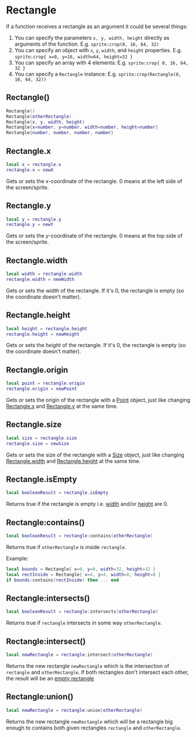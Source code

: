 # Rectangle

If a function receives a rectangle as an argument it could be several
things:

1. You can specify the parameters `x, y, width, height` directly as
   arguments of the function.
   E.g. `sprite:crop(0, 16, 64, 32)`
1. You can specify an object with `x`, `y`, `width`, and `height` properties.
   E.g. `sprite:crop{ x=0, y=16, width=64, height=32 }`
1. You can specify an array with 4 elements:
   E.g. `sprite:crop{ 0, 16, 64, 32 }`
1. You can specify a `Rectangle` instance:
   E.g. `sprite:crop(Rectangle(0, 16, 64, 32))`

## Rectangle()

```lua
Rectangle()
Rectangle(otherRectangle)
Rectangle(x, y, width, height)
Rectangle{x=number, y=number, width=number, height=number}
Rectangle{number, number, number, number}
```

## Rectangle.x

```lua
local x = rectangle.x
rectangle.x = newX
```

Gets or sets the *x*-coordinate of the rectangle. 0 means at the left
side of the screen/sprite.

## Rectangle.y

```lua
local y = rectangle.y
rectangle.y = newY
```

Gets or sets the *y*-coordinate of the rectangle. 0 means at the top side
of the screen/sprite.

## Rectangle.width

```lua
local width = rectangle.width
rectangle.width = newWidth
```

Gets or sets the *width* of the rectangle. If it's 0, the rectangle is
empty (so the coordinate doesn't matter).

## Rectangle.height

```lua
local height = rectangle.height
rectangle.height = newHeight
```

Gets or sets the *height* of the rectangle. If it's 0, the rectangle is
empty (so the coordinate doesn't matter).

## Rectangle.origin

```lua
local point = rectangle.origin
rectangle.origin = newPoint
```

Gets or sets the origin of the rectangle with a
[Point](point.md#point) object, just like changing
[Rectangle.x](#rectanglex) and [Rectangle.y](#rectangley) at the same
time.

## Rectangle.size

```lua
local size = rectangle.size
rectangle.size = newSize
```

Gets or sets the size of the rectangle with a [Size](size.md#size)
object, just like changing [Rectangle.width](#rectanglewidth) and
[Rectangle.height](#rectangleheight) at the same time.

## Rectangle.isEmpty

```lua
local booleanResult = rectangle.isEmpty
```

Returns true if the rectangle is empty i.e. [width](#rectanglewidth)
and/or [height](#rectangleheight) are 0.

## Rectangle:contains()

```lua
local booleanResult = rectangle:contains(otherRectangle)
```

Returns true if `otherRectangle` is inside `rectangle`.

Example:

```lua
local bounds = Rectangle{ x=0, y=0, width=32, height=32 }
local rectInside = Rectangle{ x=4, y=4, width=8, height=8 }
if bounds:contains(rectInside) then ... end
```

## Rectangle:intersects()

```lua
local booleanResult = rectangle:intersects(otherRectangle)
```

Returns true if `rectangle` intersects in some way `otherRectangle`.

## Rectangle:intersect()

```lua
local newRectangle = rectangle:intersect(otherRectangle)
```

Returns the new rectangle `newRectangle` which is the intersection of
`rectangle` and `otherRectangle`. If both rectangles don't intersect each other, the result will be an [empty rectangle](#rectangleisempty)

## Rectangle:union()

```lua
local newRectangle = rectangle:union(otherRectangle)
```

Returns the new rectangle `newRectangle` which will be a rectangle big
enough to contains both given rectangles `rectangle` and
`otherRectangle`.
